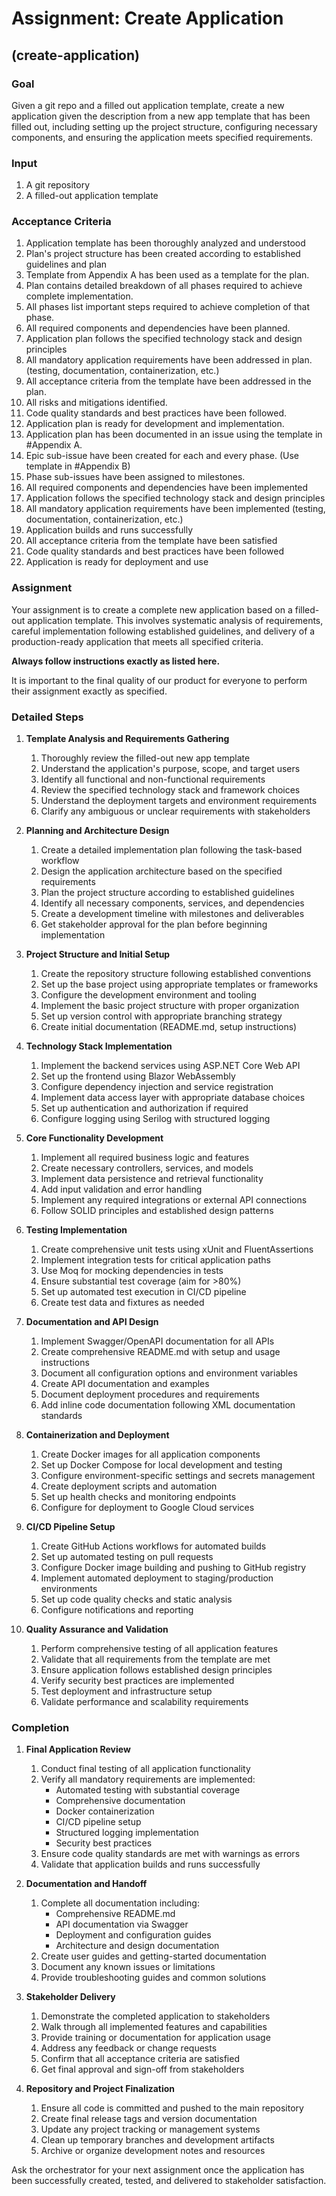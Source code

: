 # Assignment: Create Application

## (create-application)

### Goal

Given a git repo and a filled out application template, create a new application given the description from a new app template that has been filled out, including setting up the project structure, configuring necessary components, and ensuring the application meets specified requirements.

### Input

1. A git repository
1. A filled-out application template

### Acceptance Criteria

1. Application template has been thoroughly analyzed and understood
2. Plan's project structure has been created according to established guidelines and plan
3. Template from Appendix A has been used as a template for the plan.
4. Plan contains detailed breakdown of all phases required to achieve complete implementation.
5. All phases list important steps required to achieve completion of that phase.
6. All required components and dependencies have been planned.
7. Application plan follows the specified technology stack and design principles
8. All mandatory application requirements have been addressed in plan. (testing, documentation, containerization, etc.)
9. All acceptance criteria from the template have been addressed in the plan.
10. All risks and mitigations identified.
11. Code quality standards and best practices have been followed.
12. Application plan is ready for development and implementation.
13. Application plan has been documented in an issue using the template in #Appendix A.
14. Epic sub-issue have been created for each and every phase. (Use template in #Appendix B)
15. Phase sub-issues have been assigned to milestones.
16. All required components and dependencies have been implemented
17. Application follows the specified technology stack and design principles
18. All mandatory application requirements have been implemented (testing, documentation, containerization, etc.)
19. Application builds and runs successfully
20. All acceptance criteria from the template have been satisfied
21. Code quality standards and best practices have been followed
22. Application is ready for deployment and use

### Assignment

Your assignment is to create a complete new application based on a filled-out application template. This involves systematic analysis of requirements, careful implementation following established guidelines, and delivery of a production-ready application that meets all specified criteria.

**Always follow instructions exactly as listed here.**

It is important to the final quality of our product for everyone to perform their assignment exactly as specified.

### Detailed Steps

1. **Template Analysis and Requirements Gathering**
   1. Thoroughly review the filled-out new app template
   2. Understand the application's purpose, scope, and target users
   3. Identify all functional and non-functional requirements
   4. Review the specified technology stack and framework choices
   5. Understand the deployment targets and environment requirements
   6. Clarify any ambiguous or unclear requirements with stakeholders

2. **Planning and Architecture Design**
   1. Create a detailed implementation plan following the task-based workflow
   2. Design the application architecture based on the specified requirements
   3. Plan the project structure according to established guidelines
   4. Identify all necessary components, services, and dependencies
   5. Create a development timeline with milestones and deliverables
   6. Get stakeholder approval for the plan before beginning implementation

3. **Project Structure and Initial Setup**
   1. Create the repository structure following established conventions
   2. Set up the base project using appropriate templates or frameworks
   3. Configure the development environment and tooling
   4. Implement the basic project structure with proper organization
   5. Set up version control with appropriate branching strategy
   6. Create initial documentation (README.md, setup instructions)

4. **Technology Stack Implementation**
   1. Implement the backend services using ASP.NET Core Web API
   2. Set up the frontend using Blazor WebAssembly
   3. Configure dependency injection and service registration
   4. Implement data access layer with appropriate database choices
   5. Set up authentication and authorization if required
   6. Configure logging using Serilog with structured logging

5. **Core Functionality Development**
   1. Implement all required business logic and features
   2. Create necessary controllers, services, and models
   3. Implement data persistence and retrieval functionality
   4. Add input validation and error handling
   5. Implement any required integrations or external API connections
   6. Follow SOLID principles and established design patterns

6. **Testing Implementation**
   1. Create comprehensive unit tests using xUnit and FluentAssertions
   2. Implement integration tests for critical application paths
   3. Use Moq for mocking dependencies in tests
   4. Ensure substantial test coverage (aim for >80%)
   5. Set up automated test execution in CI/CD pipeline
   6. Create test data and fixtures as needed

7. **Documentation and API Design**
   1. Implement Swagger/OpenAPI documentation for all APIs
   2. Create comprehensive README.md with setup and usage instructions
   3. Document all configuration options and environment variables
   4. Create API documentation and examples
   5. Document deployment procedures and requirements
   6. Add inline code documentation following XML documentation standards

8. **Containerization and Deployment**
   1. Create Docker images for all application components
   2. Set up Docker Compose for local development and testing
   3. Configure environment-specific settings and secrets management
   4. Create deployment scripts and automation
   5. Set up health checks and monitoring endpoints
   6. Configure for deployment to Google Cloud services

9. **CI/CD Pipeline Setup**
   1. Create GitHub Actions workflows for automated builds
   2. Set up automated testing on pull requests
   3. Configure Docker image building and pushing to GitHub registry
   4. Implement automated deployment to staging/production environments
   5. Set up code quality checks and static analysis
   6. Configure notifications and reporting

10. **Quality Assurance and Validation**
    1. Perform comprehensive testing of all application features
    2. Validate that all requirements from the template are met
    3. Ensure application follows established design principles
    4. Verify security best practices are implemented
    5. Test deployment and infrastructure setup
    6. Validate performance and scalability requirements

### Completion

1. **Final Application Review**
   1. Conduct final testing of all application functionality
   2. Verify all mandatory requirements are implemented:
      - Automated testing with substantial coverage
      - Comprehensive documentation
      - Docker containerization
      - CI/CD pipeline setup
      - Structured logging implementation
      - Security best practices
   3. Ensure code quality standards are met with warnings as errors
   4. Validate that application builds and runs successfully

2. **Documentation and Handoff**
   1. Complete all documentation including:
      - Comprehensive README.md
      - API documentation via Swagger
      - Deployment and configuration guides
      - Architecture and design documentation
   2. Create user guides and getting-started documentation
   3. Document any known issues or limitations
   4. Provide troubleshooting guides and common solutions

3. **Stakeholder Delivery**
   1. Demonstrate the completed application to stakeholders
   2. Walk through all implemented features and capabilities
   3. Provide training or documentation for application usage
   4. Address any feedback or change requests
   5. Confirm that all acceptance criteria are satisfied
   6. Get final approval and sign-off from stakeholders

4. **Repository and Project Finalization**
   1. Ensure all code is committed and pushed to the main repository
   2. Create final release tags and version documentation
   3. Update any project tracking or management systems
   4. Clean up temporary branches and development artifacts
   5. Archive or organize development notes and resources

Ask the orchestrator for your next assignment once the application has been successfully created, tested, and delivered to stakeholder satisfaction.
